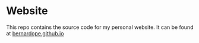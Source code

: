 # Website
This repo contains the source code for my personal website. It can be found at [bernardope.github.io](bernardope.github.io)
